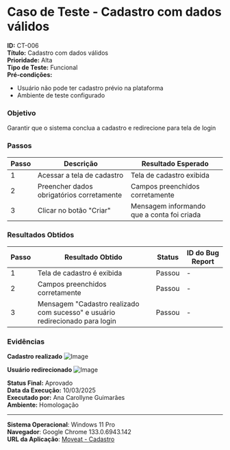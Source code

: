 # Caso de Teste - Cadastro com dados válidos

**ID:** CT-006  
**Título:** Cadastro com dados válidos  
**Prioridade:** Alta  
**Tipo de Teste:** Funcional  
**Pré-condições:**  
- Usuário não pode ter cadastro prévio na plataforma
- Ambiente de teste configurado

### Objetivo
Garantir que o sistema conclua a cadastro e redirecione para tela de login

### Passos
| Passo | Descrição                                       | Resultado Esperado                                 |
|-------|-------------------------------------------------|----------------------------------------------------|
| 1     | Acessar a tela de cadastro                      | Tela de cadastro exibida                           |
| 2     | Preencher dados obrigatórios corretamente       | Campos preenchidos corretamente                    |
| 3     | Clicar no botão "Criar"                         | Mensagem informando que a conta foi criada         |

### Resultados Obtidos
| Passo | Resultado Obtido                                                             | Status  | ID do Bug Report |
|-------|------------------------------------------------------------------------------|---------|------------------|
| 1     | Tela de cadastro é exibida                                                   | Passou  | -                |
| 2     | Campos preenchidos corretamente                                              | Passou  | -                |
| 3     | Mensagem "Cadastro realizado com sucesso" e usuário redirecionado para login | Passou  | -                |

### Evidências
**Cadastro realizado**
![Image](https://github.com/user-attachments/assets/db96a217-56e1-4ef8-8bfa-80e94ce28aad)

**Usuário redirecionado**
![Image](https://github.com/user-attachments/assets/0a404c0f-0624-4f28-8990-45dea0ab2e15)

**Status Final:** Aprovado  
**Data da Execução:** 10/03/2025  
**Executado por:** Ana Carollyne Guimarães  
**Ambiente:** Homologação  

---
**Sistema Operacional**: Windows 11 Pro  
**Navegador**: Google Chrome 133.0.6943.142  
**URL da Aplicação**: [Moveat - Cadastro](http://localhost:3000/register)
